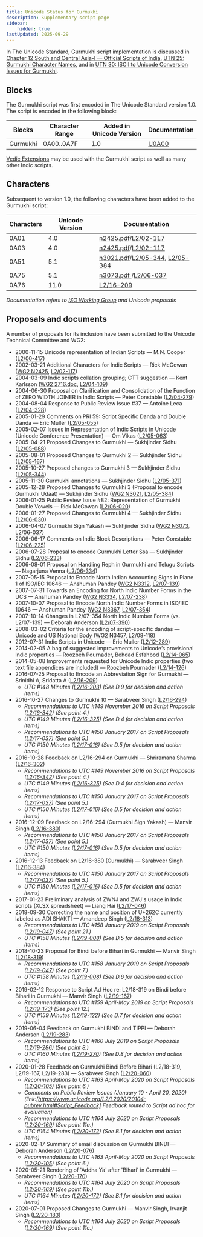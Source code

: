 ```yaml
---
title: Unicode Status for Gurmukhi
description: Supplementary script page
sidebar:
    hidden: true
lastUpdated: 2025-09-29
---
```


In The Unicode Standard, Gurmukhi script implementation is discussed in [Chapter 12 South and Central Asia-I — Official Scripts of India](https://www.unicode.org/versions/latest/core-spec/chapter-12/#G668388), [UTN 25: Gurmukhi Character Names](https://www.unicode.org/notes/tn25/), and in [UTN 30: ISCII to Unicode Conversion Issues for Gurmukhi](https://www.unicode.org/notes/tn30/).

## Blocks

The Gurmukhi script was first encoded in The Unicode Standard version 1.0. The script is encoded in the following block:

| Blocks | Character Range | Added in Unicode Version | Documentation |
| ------ | --------------- | ------------------------ | ------------- |
| Gurmukhi  |  0A00..0A7F  |  1.0  |  [U0A00](http://www.unicode.org/charts/PDF/U0A00.pdf)  |

[Vedic Extensions](/scrlang/unicode/x-vedic-unicode) may be used with the Gurmukhi script as well as many other Indic scripts.

## Characters

Subsequent to version 1.0, the following characters have been added to the Gurmukhi script:

| Characters | Unicode Version | Documentation |
| ---------- | --------------- | ------------- |
| 0A01   |  4.0 |  [n2425.pdf](https://www.unicode.org/wg2/docs/n2425.pdf)/[L2/02-117](http://www.unicode.org/cgi-bin/GetMatchingDocs.pl?L2/02-117)  |
| 0A03  |  4.0 |  [n2425.pdf](https://www.unicode.org/wg2/docs/n2425.pdf)/[L2/02-117](http://www.unicode.org/cgi-bin/GetMatchingDocs.pl?L2/02-117)  |
| 0A51  |  5.1  |  [n3021.pdf](https://www.unicode.org/wg2/docs/n3021.pdf)/[L2/05-344](http://www.unicode.org/cgi-bin/GetMatchingDocs.pl?L2/05-344), [L2/05-384](http://www.unicode.org/cgi-bin/GetMatchingDocs.pl?L2/05-384)  |
| 0A75  |  5.1  |  [n3073.pdf ](https://www.unicode.org/wg2/docs/n3073.pdf)/[L2/06-037](http://www.unicode.org/cgi-bin/GetMatchingDocs.pl?L2/06-037)  |
| 0A76  |  11.0  |  [L2/16-209](http://www.unicode.org/cgi-bin/GetMatchingDocs.pl?L2/16-209)  |

_Documentation refers to [ISO Working Group](https://www.unicode.org/wg2/) and Unicode proposals_

## Proposals and documents

A number of proposals for its inclusion have been submitted to the Unicode Technical Committee and WG2:
- 2000-11-15 Unicode representation of Indian Scripts — M.N. Cooper ([L2/00-417](http://www.unicode.org/cgi-bin/GetMatchingDocs.pl?L2/00-417))
- 2002-03-21 Additional Characters for Indic Scripts — Rick McGowan ([WG2 N2425](https://www.unicode.org/wg2/docs/n2425.pdf), [L2/02-117](http://www.unicode.org/cgi-bin/GetMatchingDocs.pl?L2/02-117))
- 2004-03-09 Indic scripts collation grouping; CTT suggestion — Kent Karlsson ([WG2 2716.doc](https://www.unicode.org/wg2/docs/n2716.doc), [L2/04-109](http://www.unicode.org/cgi-bin/GetMatchingDocs.pl?L2/04-109))
- 2004-06-30 Proposal on Clarification and Consolidation of the Function of ZERO WIDTH JOINER in Indic Scripts — Peter Constable ([L2/04-279](http://www.unicode.org/cgi-bin/GetMatchingDocs.pl?L2/04-279))
- 2004-08-04 Response to Public Review Issue #37 — Antoine Leca ([L2/04-328](http://www.unicode.org/cgi-bin/GetMatchingDocs.pl?L2/04-328))
- 2005-01-29 Comments on PRI 59: Script Specific Danda and Double Danda — Eric Muller ([L2/05-055](http://www.unicode.org/cgi-bin/GetMatchingDocs.pl?L2/05-055))
- 2005-02-07 Issues in Representation of Indic Scripts in Unicode (Unicode Conference Presentation) — Om Vikas ([L2/05-063](http://www.unicode.org/cgi-bin/GetMatchingDocs.pl?L2/05-063))
- 2005-04-21 Proposed Changes to Gurmukhi — Sukhjinder Sidhu ([L2/05-088](http://www.unicode.org/cgi-bin/GetMatchingDocs.pl?L2/05-088))
- 2005-08-01 Proposed Changes to Gurmukhi 2 — Sukhjinder Sidhu ([L2/05-167](http://www.unicode.org/cgi-bin/GetMatchingDocs.pl?L2/05-167))
- 2005-10-27 Proposed changes to Gurmukhi 3 — Sukhjinder Sidhu ([L2/05-344](http://www.unicode.org/cgi-bin/GetMatchingDocs.pl?L2/05-344))
- 2005-11-30 Gurmukhi annotations — Sukhjinder Sidhu ([L2/05-371](http://www.unicode.org/cgi-bin/GetMatchingDocs.pl?L2/05-371))
- 2005-12-28 Proposed Changes to Gurmukhi 3 (Proposal to encode Gurmukhi Udaat) — Sukhjinder Sidhu ([WG2 N3021](https://www.unicode.org/wg2/docs/n3021.pdf), [L2/05-384](http://www.unicode.org/cgi-bin/GetMatchingDocs.pl?L2/05-384))
- 2006-01-25 Public Review Issue #82: Representation of Gurmukhi Double Vowels — Rick McGowan ([L2/06-020](http://www.unicode.org/cgi-bin/GetMatchingDocs.pl?L2/06-020))
- 2006-01-27 Proposed Changes to Gurmukhi 4 — Sukhjinder Sidhu ([L2/06-030](http://www.unicode.org/cgi-bin/GetMatchingDocs.pl?L2/06-030))
- 2006-04-07 Gurmukhi Sign Yakash — Sukhjinder Sidhu ([WG2 N3073](https://www.unicode.org/wg2/docs/n3073.pdf), [L2/06-037](http://www.unicode.org/cgi-bin/GetMatchingDocs.pl?L2/06-037))
- 2006-06-17 Comments on Indic Block Descriptions — Peter Constable ([L2/06-225](http://www.unicode.org/cgi-bin/GetMatchingDocs.pl?L2/06-225))
- 2006-07-28 Proposal to encode Gurmukhi Letter Ssa — Sukhjinder Sidhu ([L2/06-233](http://www.unicode.org/cgi-bin/GetMatchingDocs.pl?L2/06-233))
- 2006-08-01 Proposal on Handling Reph in Gurmukhi and Telugu Scripts — Nagarjuna Venna ([L2/06-334](http://www.unicode.org/cgi-bin/GetMatchingDocs.pl?L2/06-334))
- 2007-05-15 Proposal to Encode North Indian Accounting Signs in Plane 1 of ISO/IEC 10646 — Anshuman Pandey ([WG2 N3312](https://www.unicode.org/wg2/docs/n3312.pdf), [L2/07-139](http://www.unicode.org/cgi-bin/GetMatchingDocs.pl?L2/07-139))
- 2007-07-31 Towards an Encoding for North Indic Number Forms in the UCS — Anshuman Pandey ([WG2 N3334](https://www.unicode.org/wg2/docs/n3334.pdf), [L2/07-238](http://www.unicode.org/cgi-bin/GetMatchingDocs.pl?L2/07-238))
- 2007-10-07 Proposal to Encode North Indic Number Forms in ISO/IEC 10646 — Anshuman Pandey ([WG2 N3367](https://www.unicode.org/wg2/docs/n3367.pdf), [L2/07-354](http://www.unicode.org/cgi-bin/GetMatchingDocs.pl?L2/07-354))
- 2007-10-14 Changes in L2/07-354 North Indic Number Forms (vs. L2/07-139) — Deborah Anderson ([L2/07-390](http://www.unicode.org/cgi-bin/GetMatchingDocs.pl?L2/07-390))
- 2008-03-02 Criteria for the encoding of script-specific dandas — Unicode and US National Body ([WG2 N3457](https://www.unicode.org/wg2/docs/n3457.pdf), [L2/08-118](http://www.unicode.org/cgi-bin/GetMatchingDocs.pl?L2/08-118))
- 2012-07-31 Indic Scripts in Unicode — Eric Muller ([L2/12-289](http://www.unicode.org/cgi-bin/GetMatchingDocs.pl?L2/12-289))
- 2014-02-05 A bag of suggested improvements to Unicode’s provisional Indic properties — Roozbeh Pournader, Behdad Esfahbod ([L2/14-065](http://www.unicode.org/cgi-bin/GetMatchingDocs.pl?L2/14-065))
- 2014-05-08 Improvements requested for Unicode Indic properties (two text file appendices are included) — Roozbeh Pournader ([L2/14-126](http://www.unicode.org/cgi-bin/GetMatchingDocs.pl?L2/14-126))
- 2016-07-25 Proposal to Encode an Abbreviation Sign for Gurmukhi — Srinidhi A, Sridatta A ([L2/16-209](http://www.unicode.org/cgi-bin/GetMatchingDocs.pl?L2/16-209))
  - _UTC #148 Minutes ([L2/16-203](http://www.unicode.org/cgi-bin/GetMatchingDocs.pl?L2/16-203)) (See D.9 for decision and action items)_
- 2016-10-27 Changes to Gurmukhi 10 — Sarabveer Singh ([L2/16-294](http://www.unicode.org/cgi-bin/GetMatchingDocs.pl?L2/16-294))
  - _Recommendations to UTC #149 November 2016 on Script Proposals ([L2/16-342](http://www.unicode.org/L2/L2016/16342-script-ad-hoc.pdf)) (See point 4.)_
  - _UTC #149 Minutes ([L2/16-325](http://www.unicode.org/L2/L2016/16325.htm)) (See D.4 for decision and action items)_
  - _Recommendations to UTC #150 January 2017 on Script Proposals ([L2/17-037](http://www.unicode.org/L2/L2017/17037-script-ad-hoc.pdf)) (See point 5.)_
  - _UTC #150 Minutes ([L2/17-016](http://www.unicode.org/L2/L2017/17016.htm)) (See D.5 for decision and action items)_
- 2016-10-28 Feedback on L2/16-294 on Gurmukhi — Shriramana Sharma ([L2/16-302](http://www.unicode.org/cgi-bin/GetMatchingDocs.pl?L2/16-302))
  - _Recommendations to UTC #149 November 2016 on Script Proposals ([L2/16-342](http://www.unicode.org/L2/L2016/16342-script-ad-hoc.pdf)) (See point 4.)_
  - _UTC #149 Minutes ([L2/16-325](http://www.unicode.org/L2/L2016/16325.htm)) (See D.4 for decision and action items)_
  - _Recommendations to UTC #150 January 2017 on Script Proposals ([L2/17-037](http://www.unicode.org/L2/L2017/17037-script-ad-hoc.pdf)) (See point 5.)_
  - _UTC #150 Minutes ([L2/17-016](http://www.unicode.org/L2/L2017/17016.htm)) (See D.5 for decision and action items)_
- 2016-12-09 Feedback on L2/16-294 (Gurmukhi Sign Yakash) — Manvir Singh ([L2/16-380](http://www.unicode.org/cgi-bin/GetMatchingDocs.pl?L2/16-380))
  - _Recommendations to UTC #150 January 2017 on Script Proposals ([L2/17-037](http://www.unicode.org/L2/L2017/17037-script-ad-hoc.pdf)) (See point 5.)_
  - _UTC #150 Minutes ([L2/17-016](http://www.unicode.org/L2/L2017/17016.htm)) (See D.5 for decision and action items)_
- 2016-12-13 Feedback on L2/16-380 (Gurmukhi) — Sarabveer Singh ([L2/16-384](http://www.unicode.org/cgi-bin/GetMatchingDocs.pl?L2/16-384))
  - _Recommendations to UTC #150 January 2017 on Script Proposals ([L2/17-037](http://www.unicode.org/L2/L2017/17037-script-ad-hoc.pdf)) (See point 5.)_
  - _UTC #150 Minutes ([L2/17-016](http://www.unicode.org/L2/L2017/17016.htm)) (See D.5 for decision and action items)_
- 2017-01-23 Preliminary analysis of ZWNJ and ZWJ's usage in Indic scripts (XLSX spreadsheet) — Liang Hai ([L2/17-046](http://www.unicode.org/cgi-bin/GetMatchingDocs.pl?L2/17-046))
- 2018-09-30 Correcting the name and position of U+262C currently labeled as ADI SHAKTI — Amandeep Singh ([L2/18-313](http://www.unicode.org/cgi-bin/GetMatchingDocs.pl?L2/18-313))
  - _Recommendations to UTC #158 January 2019 on Script Proposals ([L2/19-047](https://www.unicode.org/L2/L2019/19047-script-adhoc-recs.pdf)) (See point 21.)_
  - _UTC #158 Minutes ([L2/19-008](https://www.unicode.org/L2/L2019/19008.htm)) (See D.5 for decision and action items)_
- 2018-10-23 Proposal for Bindi before Bihari in Gurmukhi — Manvir Singh ([L2/18-319](http://www.unicode.org/cgi-bin/GetMatchingDocs.pl?L2/18-319))
  - _Recommendations to UTC #158 January 2019 on Script Proposals ([L2/19-047](https://www.unicode.org/L2/L2019/19047-script-adhoc-recs.pdf)) (See point 7.)_
  - _UTC #158 Minutes ([L2/19-008](https://www.unicode.org/L2/L2019/19008.htm)) (See D.6 for decision and action items)_
- 2019-02-12 Response to Script Ad Hoc re: L2/18-319 on Bindi before Bihari in Gurmukhi — Manvir Singh ([L2/19-167](http://www.unicode.org/cgi-bin/GetMatchingDocs.pl?L2/19-167))
  - _Recommendations to UTC #159 April-May 2019 on Script Proposals ([L2/19-173](http://www.unicode.org/L2/L2019/19173-script-adhoc-recs.pdf)) (See point 12.)_
  - _UTC #159 Minutes ([L2/19-122](http://www.unicode.org/L2/L2019/19122.htm)) (See D.7 for decision and action items)_
- 2019-06-04 Feedback on Gurmukhi BINDI and TIPPI — Deborah Anderson ([L2/19-283](http://www.unicode.org/cgi-bin/GetMatchingDocs.pl?L2/19-283))
  - _Recommendations to UTC #160 July 2019 on Script Proposals ([L2/19-286](https://www.unicode.org/L2/L2019/19286-script-recs.pdf)) (See point 8.)_
  - _UTC #160 Minutes ([L2/19-270](https://www.unicode.org/L2/L2019/19270.htm)) (See D.8 for decision and action items)_
- 2020-01-28 Feedback on Gurmukhi Bindi Before Bihari (L2/18-319, L2/19-167, L2/19-283) — Sarabveer Singh ([L2/20-060](http://www.unicode.org/cgi-bin/GetMatchingDocs.pl?L2/20-060))
  - _Recommendations to UTC #163 April-May 2020 on Script Proposals ([L2/20-105](https://www.unicode.org/L2/L2020/20105-script-adhoc-rept.pdf)) (See point 6.)_
  - _Comments on Public Review Issues (January 10 - April 20, 2020) (link:[https://www.unicode.org/L2/L2020/20104-pubrev.html#Script_Feedback] Feedback routed to Script ad hoc for evaluation)_
  - _Recommendations to UTC #164 July 2020 on Script Proposals ([L2/20-169](https://www.unicode.org/L2/L2020/20169-script-adhoc-rept.pdf)) (See point 11a.)_
  - _UTC #164 Minutes ([L2/20-172](https://www.unicode.org/L2/L2020/20172.htm)) (See B.1 for decision and action items)_
- 2020-02-17 Summary of email discussion on Gurmukhi BINDI — Deborah Anderson ([L2/20-076](http://www.unicode.org/cgi-bin/GetMatchingDocs.pl?L2/20-076))
  - _Recommendations to UTC #163 April-May 2020 on Script Proposals ([L2/20-105](https://www.unicode.org/L2/L2020/20105-script-adhoc-rept.pdf)) (See point 6.)_
- 2020-05-21 Rendering of 'Addha Ya' after 'Bihari' in Gurmukhi — Sarabveer Singh ([L2/20-170](http://www.unicode.org/cgi-bin/GetMatchingDocs.pl?L2/20-170))
  - _Recommendations to UTC #164 July 2020 on Script Proposals ([L2/20-169](https://www.unicode.org/L2/L2020/20169-script-adhoc-rept.pdf)) (See point 11b.)_
  - _UTC #164 Minutes ([L2/20-172](https://www.unicode.org/L2/L2020/20172.htm)) (See B.1 for decision and action items)_
- 2020-07-01 Proposed Changes to Gurmukhi — Manvir Singh, Irvanjit Singh ([L2/20-183](http://www.unicode.org/cgi-bin/GetMatchingDocs.pl?L2/20-183))
  - _Recommendations to UTC #164 July 2020 on Script Proposals ([L2/20-169](https://www.unicode.org/L2/L2020/20169-script-adhoc-rept.pdf)) (See point 11c.)_
